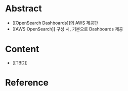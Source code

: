 # Abstract
- [[OpenSearch Dashboards]]의 AWS 제공판
- [[AWS OpenSearch]] 구성 시, 기본으로 Dashboards 제공
# Content
- [[TBD]]
# Reference